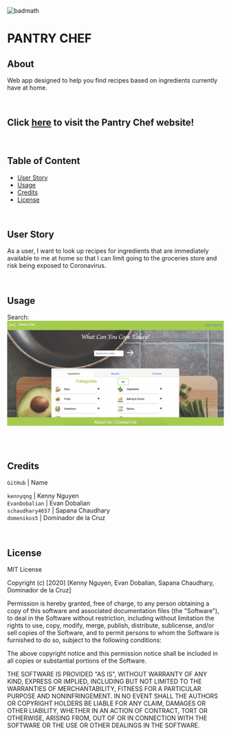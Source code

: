 ![badmath](https://img.shields.io/badge/MIT-License-blue)
# PANTRY CHEF

## About
Web app designed to help you find recipes based on ingredients currently have at home.

<br/>

## Click **[here](https://pantry-chef-kenny.herokuapp.com/)** to visit the Pantry Chef website!

<br/>


## Table of Content
* [User Story](#user-story)
* [Usage](#usage)
* [Credits](#credits)
* [License](#license)

<br/>


## User Story
As a user, I want to look up recipes for ingredients that are immediately available to me at home so that I can limit going to the groceries store and risk being exposed to Coronavirus.

<br/>


## Usage

Search:<br/>
![](assets/search.gif)<br/>
<br/>

<br/>


## Credits
`GitHub` | Name<br/>

`kennyqng` | Kenny Nguyen<br/>
`EvanDobalian` | Evan Dobalian<br/>
`schaudhary4657` | Sapana Chaudhary<br/>
`domenikos5` | Dominador de la Cruz<br/>

<br/>

## License

MIT License

Copyright (c) [2020] [Kenny Nguyen, Evan Dobalian, Sapana Chaudhary, Dominador de la Cruz]

Permission is hereby granted, free of charge, to any person obtaining a copy
of this software and associated documentation files (the "Software"), to deal
in the Software without restriction, including without limitation the rights
to use, copy, modify, merge, publish, distribute, sublicense, and/or sell
copies of the Software, and to permit persons to whom the Software is
furnished to do so, subject to the following conditions:

The above copyright notice and this permission notice shall be included in all
copies or substantial portions of the Software.

THE SOFTWARE IS PROVIDED "AS IS", WITHOUT WARRANTY OF ANY KIND, EXPRESS OR
IMPLIED, INCLUDING BUT NOT LIMITED TO THE WARRANTIES OF MERCHANTABILITY,
FITNESS FOR A PARTICULAR PURPOSE AND NONINFRINGEMENT. IN NO EVENT SHALL THE
AUTHORS OR COPYRIGHT HOLDERS BE LIABLE FOR ANY CLAIM, DAMAGES OR OTHER
LIABILITY, WHETHER IN AN ACTION OF CONTRACT, TORT OR OTHERWISE, ARISING FROM,
OUT OF OR IN CONNECTION WITH THE SOFTWARE OR THE USE OR OTHER DEALINGS IN THE
SOFTWARE.